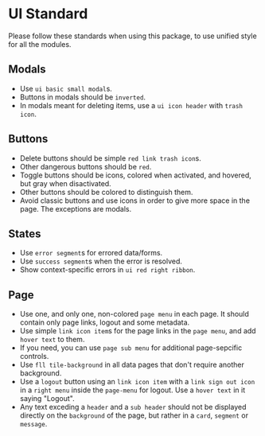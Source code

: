 # UI Standard
Please follow these standards when using this package, to use unified style for all the modules.

## Modals
- Use `ui basic small modal`s.
- Buttons in modals should be `inverted`.
- In modals meant for deleting items, use a `ui icon header` with `trash icon`.

## Buttons
- Delete buttons should be simple `red link trash icon`s.
- Other dangerous buttons should be `red`.
- Toggle buttons should be icons, colored when activated, and hovered, but gray when disactivated.
- Other buttons should be colored to distinguish them.
- Avoid classic buttons and use icons in order to give more space in the page. The exceptions are modals.

## States
- Use `error segment`s for errored data/forms.
- Use `success segment`s when the error is resolved.
- Show context-specific errors in `ui red right ribbon`.

## Page
- Use one, and only one, non-colored `page menu` in each page. It should contain only page links, logout and some metadata.
- Use simple `link icon item`s for the page links in the `page menu`, and add `hover text` to them.
- If you need, you can use `page sub menu` for additional page-sepcific controls.
- Use `fll tile-background` in all data pages that don't require another background.
- Use a `logout` button using an `link icon item` with a `link sign out icon` in a `right menu` inside the `page-menu` for logout. Use a `hover text` in it saying "Logout".
- Any text exceding a `header` and a `sub header` should not be displayed directly on the `background` of the page, but rather in a `card`, `segment` or `message`.
